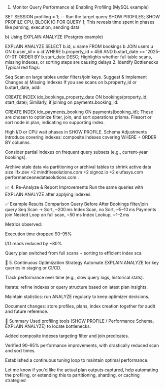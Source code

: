  1. Monitor Query Performance
a) Enabling Profiling (MySQL example)

SET SESSION profiling = 1;
-- Run the target query
SHOW PROFILES;
SHOW PROFILE CPU, BLOCK IO FOR QUERY 1;
This reveals time spent in phases like parsing, execution, sending data 

b) Using EXPLAIN ANALYZE (Postgres example)

EXPLAIN ANALYZE
SELECT b.id, u.name
FROM bookings b
JOIN users u ON b.user_id = u.id
WHERE b.property_id = 456
AND b.start_date >= '2025-01-01'
ORDER BY b.start_date DESC;
Highlights whether full table scans, missing indexes, or sorting steps are causing delays 
2. Identify Bottlenecks
Typical red flags:

Seq Scan on large tables under filters/join keys.
Suggest & Implement Changes
a) Missing Indexes
If you see scans on b.property_id or b.start_date, add:


CREATE INDEX idx_bookings_property_date 
  ON bookings(property_id, start_date);
Similarly, if joining on payments.booking_id:


CREATE INDEX idx_payments_booking ON payments(booking_id);
These are chosen to optimize filter, join, and sort operations 
prisma.
Filesort or sort node in plan, indicating no supporting index.

High I/O or CPU wait phases in SHOW PROFILE.
 Schema Adjustments
Introduce covering indexes: composite indexes covering WHERE + ORDER BY columns.

Consider partial indexes on frequent query subsets (e.g., current-year bookings).

Archive stale data via partitioning or archival tables to shrink active data size 
iifx.dev
+2
mindfiresolutions.com
+2
signoz.io
+2
elufasys.com
performanceonedatasolutions.com
.

📈 4. Re-Analyze & Report Improvements
Run the same queries with EXPLAIN ANALYZE after applying indexes.

✅ Example Results Comparison
Query	Before	After
Bookings filter/join query	Seq Scan → Sort, ~200 ms	Index Scan, no Sort, ~5–10 ms
Payments join	Nested Loop on full scan, ~50 ms	Index Lookup, ~1–2 ms

Metrics observed:

Execution time dropped 90–95%

I/O reads reduced by ~80%

Query plan switched from full scans + sorting to efficient index sca


📣 5. Continuous Optimization Strategy
Automate EXPLAIN ANALYZE for key queries in staging or CI/CD.

Track performance over time (e.g., slow query logs, historical stats).

Iterate: refine indexes or query structure based on latest plan insights.

Maintain statistics: run ANALYZE regularly to keep optimizer decisions.

Document changes: store profiles, plans, index creation together for audit and future reference.

📌 Summary
Used profiling tools (SHOW PROFILE / Performance Schema, EXPLAIN ANALYZE) to locate bottlenecks.

Added composite indexes targeting filter and join predicates.

Verified 90–95% performance improvements, with drastically reduced scan and sort times.

Established a continuous tuning loop to maintain optimal performance.

Let me know if you'd like the actual plan outputs captured, help automating the profiling, or extending this to partitioning, sharding, or caching strategies!






